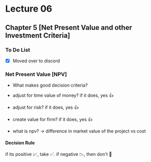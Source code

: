 # Lecture 06
 
## Chapter 5 [Net Present Value and other Investment Criteria]

### To Do List
- [x] Moved over to discord

### Net Present Value [NPV]
- What makes good decision criteria?
- adjust for time value of money? if it does, yes 👍
- adjust for risk? if it does, yes 👍
- create value for firm? if it does, yes 👍

- what is npv? -> difference in market value of the project vs cost

#### Decision Rule
if its positive 📈, take ✅. if negative 📉, then don't 👿

